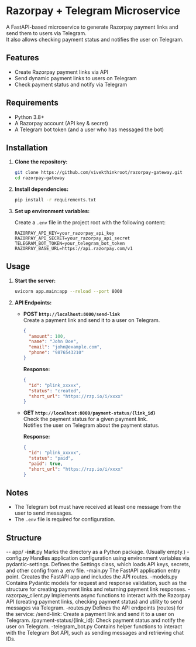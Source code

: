 # Razorpay + Telegram Microservice

A FastAPI-based microservice to generate Razorpay payment links and send them to users via Telegram.  
It also allows checking payment status and notifies the user on Telegram.

## Features

- Create Razorpay payment links via API
- Send dynamic payment links to users on Telegram
- Check payment status and notify via Telegram

## Requirements

- Python 3.8+
- A Razorpay account (API key & secret)
- A Telegram bot token (and a user who has messaged the bot)

## Installation

1. **Clone the repository:**
   ```sh
   git clone https://github.com/vivekthinkroot/razorpay-gateway.git
   cd razorpay-gateway
   ```

2. **Install dependencies:**
   ```sh
   pip install -r requirements.txt
   
   ```

3. **Set up environment variables:**

   Create a `.env` file in the project root with the following content:
   ```env
   RAZORPAY_API_KEY=your_razorpay_api_key
   RAZORPAY_API_SECRET=your_razorpay_api_secret
   TELEGRAM_BOT_TOKEN=your_telegram_bot_token
   RAZORPAY_BASE_URL=https://api.razorpay.com/v1
   ```

## Usage

1. **Start the server:**
   ```sh
   uvicorn app.main:app --reload --port 8000
   ```

2. **API Endpoints:**

   - **POST `http://localhost:8000/send-link`**  
     Create a payment link and send it to a user on Telegram.
     ```json
     {
       "amount": 100,
       "name": "John Doe",
       "email": "john@example.com",
       "phone": "9876543210"
     }
     ```
     **Response:**
     ```json
     {
       "id": "plink_xxxxx",
       "status": "created",
       "short_url": "https://rzp.io/i/xxxx"
     }
     ```

   - **GET `http://localhost:8000/payment-status/{link_id}`**  
     Check the payment status for a given payment link.  
     Notifies the user on Telegram about the payment status.

     **Response:**
     ```json
     {
       "id": "plink_xxxxx",
       "status": "paid",
       "paid": true,
       "short_url": "https://rzp.io/i/xxxx"
     }
     ```

## Notes

- The Telegram bot must have received at least one message from the user to send messages.
- The `.env` file is required for configuration.

## Structure
-- app/
-__init__.py
Marks the directory as a Python package. (Usually empty.)
-config.py
Handles application configuration using environment variables via pydantic-settings. Defines the Settings class, which loads API keys, secrets, and other config from a .env file.
-main.py
The FastAPI application entry point. Creates the FastAPI app and includes the API routes.
-models.py
Contains Pydantic models for request and response validation, such as the structure for creating payment links and returning payment link responses.
-razorpay_client.py
Implements async functions to interact with the Razorpay API (creating payment links, checking payment status) and utility to send messages via Telegram.
-routes.py
Defines the API endpoints (routes) for the service:
/send-link: Create a payment link and send it to a user on Telegram.
/payment-status/{link_id}: Check payment status and notify the user on Telegram.
-telegram_bot.py
Contains helper functions to interact with the Telegram Bot API, such as sending messages and retrieving chat IDs.



